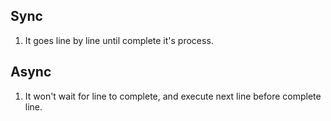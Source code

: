 ## Sync

1. It goes line by line until complete it's process.

## Async

1. It won't wait for line to complete, and execute next line before complete line.
